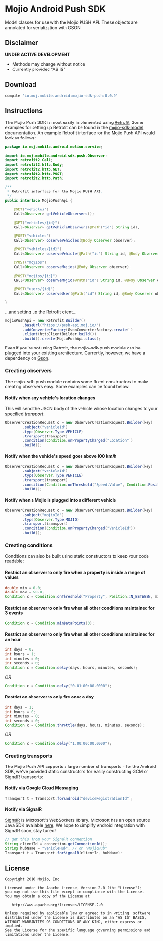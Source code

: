 # Mojio Android Push SDK #

Model classes for use with the Mojio PUSH API. These objects are annotated for serialization with
GSON.

## Disclaimer ##
**UNDER ACTIVE DEVELOPMENT**

* Methods may change without notice
* Currently provided "AS IS"

## Download ##
```gradle
compile 'io.moj.mobile.android:mojio-sdk-push:0.0.9'
```

## Instructions ##

The Mojio Push SDK is most easily implemented using [Retrofit](http://square.github.io/retrofit/).
Some examples for setting up Retrofit can be found in the [mojio-sdk-model](../mojio-sdk-model)
documentation. An example Retrofit interface for the Mojio Push API would look as follows:

```java
package io.moj.mobile.android.motion.service;

import io.moj.mobile.android.sdk.push.Observer;
import retrofit2.Call;
import retrofit2.http.Body;
import retrofit2.http.GET;
import retrofit2.http.POST;
import retrofit2.http.Path;

/**
 * Retrofit interface for the Mojio PUSH API.
 */
public interface MojioPushApi {

    @GET("vehicles")
    Call<Observer> getVehicleObservers();

    @GET("vehicles/{id}")
    Call<Observer> getVehicleObservers(@Path("id") String id);

    @POST("vehicles")
    Call<Observer> observeVehicles(@Body Observer observer);

    @POST("vehicles/{id}")
    Call<Observer> observeVehicle(@Path("id") String id, @Body Observer observer);

    @POST("mojios")
    Call<Observer> observeMojios(@Body Observer observer);

    @POST("mojios/{id}")
    Call<Observer> observeMojio(@Path("id") String id, @Body Observer observer);

    @POST("users/{id}")
    Call<Observer> observeUser(@Path("id") String id, @Body Observer observer);

}
```

...and setting up the Retrofit client...

```java
mojioPushApi = new Retrofit.Builder()
        .baseUrl("https://push-api.moj.io/")
        .addConverterFactory(GsonConverterFactory.create())
        .client(httpClientBuilder.build())
        .build().create(MojioPushApi.class);
```

Even if you're not using Retrofit, the mojio-sdk-push module can be plugged into your existing
architecture. Currently, however, we have a dependency on [Gson](https://github.com/google/gson).

### Creating observers ###
The mojio-sdk-push module contains some fluent constructors to make creating observers easy. Some
examples can be found below.

#### Notify when any vehicle's location changes #### 
This will send the JSON body of the vehicle whose location changes to your specified _transport_.

```java
ObserverCreationRequest o = new ObserverCreationRequest.Builder(key)
        .subject("vehicleId")
        .type(Observer.Type.VEHICLE)
        .transport(transport)
        .condition(Condition.onPropertyChanged("Location"))
        .build();
```

#### Notify when the vehicle's speed goes above 100 km/h ####
```java
ObserverCreationRequest o = new ObserverCreationRequest.Builder(key)
        .subject("vehicleId")
        .type(Observer.Type.VEHICLE)
        .transport(transport)
        .condition(Condition.onThreshold("Speed.Value", Condition.Position.ABOVE, 0.0, 100.0))
        .build();
```

#### Notify when a Mojio is plugged into a different vehicle ####
```java
ObserverCreationRequest o = new ObserverCreationRequest.Builder(key)
        .subject("mojioId")
        .type(Observer.Type.MOJIO)
        .transport(transport)
        .condition(Condition.onPropertyChanged("VehicleId"))
        .build();
```

### Creating conditions ###
Conditions can also be built using static constructors to keep your code readable:

#### Restrict an observer to only fire when a property is inside a range of values ####
```java
double min = 0.0;
double max = 50.0;
Condition c = Condition.onThreshold("Property", Position.IN_BETWEEN, min, max);
```

#### Restrict an observer to only fire when all other conditions maintained for 3 events ####
```java
Condition c = Condition.minDataPoints(3);
```

#### Restrict an observer to only fire when all other conditions maintained for an hour ####
```java
int days = 0;
int hours = 1;
int minutes = 0;
int seconds = 0;
Condition c = Condition.delay(days, hours, minutes, seconds);
```

_OR_

```java
Condition c = Condition.delay("0.01:00:00.0000");
```

#### Restrict an observer to only fire once a day ####
```java
int days = 1;
int hours = 0;
int minutes = 0;
int seconds = 0;
Condition c = Condition.throttle(days, hours, minutes, seconds);
```

_OR_

```java
Condition c = Condition.delay("1.00:00:00.0000");
```

### Creating transports ###
The Mojio Push API supports a large number of transports - for the Android SDK, we've provided
static constructors for easily constructing GCM or SignalR transports:

#### Notify via Google Cloud Messaging ####
```java
Transport t = Transport.forAndroid("deviceRegistrationId");
```

#### Notify via SignalR ####
[SignalR](http://www.asp.net/signalr) is Microsoft's WebSockets library. Microsoft has an open
source Java SDK available [here](https://github.com/SignalR/java-client). We hope to simplify 
Android integration with SignalR soon, stay tuned!

```java
// get this from your SignalR connection
String clientId = connection.getConnectionId();
String hubName = "VehicleHub"; // or "MojioHub"
Transport t = Transport.forSignalR(clientId, hubName);
```
  
## License ##
    Copyright 2016 Mojio, Inc
    
    Licensed under the Apache License, Version 2.0 (the "License");
    you may not use this file except in compliance with the License.
    You may obtain a copy of the License at
    
       http://www.apache.org/licenses/LICENSE-2.0
    
    Unless required by applicable law or agreed to in writing, software
    distributed under the License is distributed on an "AS IS" BASIS,
    WITHOUT WARRANTIES OR CONDITIONS OF ANY KIND, either express or implied.
    See the License for the specific language governing permissions and
    limitations under the License.